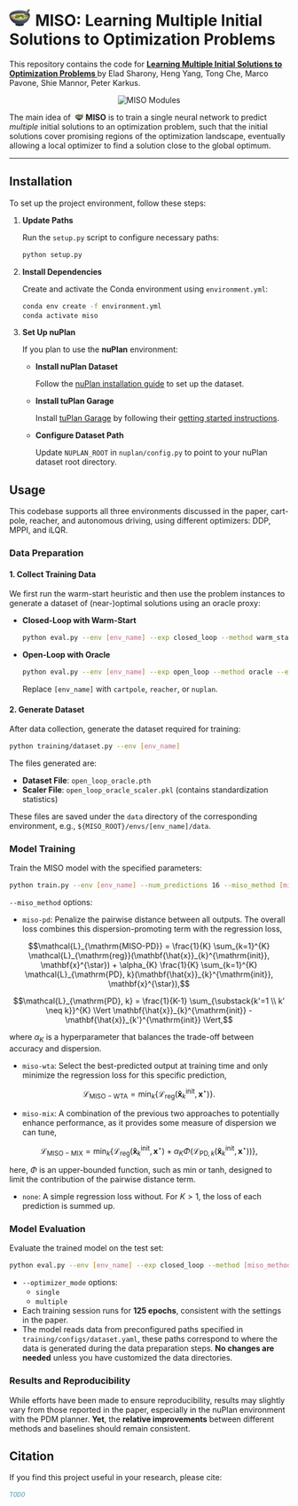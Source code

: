 # <img src="miso-soup.svg" alt="drawing" width="40"/> MISO: Learning Multiple Initial Solutions to Optimization Problems

This repository contains the code for **[Learning Multiple Initial Solutions to Optimization Problems
](https://openreview.net/forum?id=wsb9GNh1Oi)** by Elad Sharony, Heng Yang, Tong Che, Marco Pavone, Shie Mannor, Peter Karkus.

<p align="center">
  <img src="miso-modules.svg" alt="MISO Modules" />
</p>

The main idea of &nbsp;<img src="miso-soup.svg" alt="drawing" width="15"/> **MISO** is to train a single neural network to predict *multiple* initial solutions to
an optimization problem, such that the initial solutions cover promising regions of the optimization
landscape, eventually allowing a local optimizer to find a solution close to the global optimum.

---

## Installation

To set up the project environment, follow these steps:

1. **Update Paths**

   Run the `setup.py` script to configure necessary paths:

   ```bash
   python setup.py
   ```

2. **Install Dependencies**

   Create and activate the Conda environment using `environment.yml`:

   ```bash
   conda env create -f environment.yml
   conda activate miso
   ```

3. **Set Up nuPlan**

   If you plan to use the **nuPlan** environment:

   - **Install nuPlan Dataset**

     Follow the [nuPlan installation guide](https://github.com/motional/nuplan-devkit/blob/master/docs/installation.md) to set up the dataset.

   - **Install tuPlan Garage**

     Install [tuPlan Garage](https://github.com/autonomousvision/tuplan_garage) by following their [getting started instructions](https://github.com/autonomousvision/tuplan_garage#getting-started).

   - **Configure Dataset Path**

     Update `NUPLAN_ROOT` in `nuplan/config.py` to point to your nuPlan dataset root directory.


## Usage

This codebase supports all three environments discussed in the paper, cart-pole, reacher, and autonomous driving, using different optimizers: DDP, MPPI, and iLQR.

### Data Preparation

#### 1. Collect Training Data
We first run the warm-start heuristic and then use the problem instances to generate a dataset of (near-)optimal solutions using an oracle proxy:


- **Closed-Loop with Warm-Start**

  ```bash
  python eval.py --env [env_name] --exp closed_loop --method warm_start --eval_set train
  ```

- **Open-Loop with Oracle** 

  ```bash
  python eval.py --env [env_name] --exp open_loop --method oracle --eval_set train
  ```

  Replace `[env_name]` with `cartpole`, `reacher`, or `nuplan`.

#### 2. Generate Dataset

After data collection, generate the dataset required for training:

```bash
python training/dataset.py --env [env_name]
```

The files generated are:
- **Dataset File**: `open_loop_oracle.pth`
- **Scaler File**: `open_loop_oracle_scaler.pkl` (contains standardization statistics)

These files are saved under the `data` directory of the corresponding environment, e.g., `${MISO_ROOT}/envs/[env_name]/data`.


### Model Training

Train the MISO model with the specified parameters:

```bash
python train.py --env [env_name] --num_predictions 16 --miso_method [miso_method] --seed 0
```

`--miso_method` options: 
- `miso-pd`:
Penalize the pairwise distance between all outputs. The overall loss combines this dispersion-promoting term with the regression loss,
```math
\mathcal{L}_{\mathrm{MISO-PD}} = \frac{1}{K} \sum_{k=1}^{K} \mathcal{L}_{\mathrm{reg}}(\mathbf{\hat{x}}_{k}^{\mathrm{init}}, \mathbf{x}^{\star}) +  \alpha_{K} \frac{1}{K} \sum_{k=1}^{K} \mathcal{L}_{\mathrm{PD}, k}(\mathbf{\hat{x}}_{k}^{\mathrm{init}}, \mathbf{x}^{\star}),
```
```math
\mathcal{L}_{\mathrm{PD}, k} = \frac{1}{K-1} \sum_{\substack{k'=1 \\ k' \neq k}}^{K} \Vert \mathbf{\hat{x}}_{k}^{\mathrm{init}} - \mathbf{\hat{x}}_{k'}^{\mathrm{init}} \Vert,
```
where $\alpha_{K}$ is a hyperparameter that balances the trade-off between accuracy and dispersion.

- `miso-wta`:
Select the best-predicted output at training time and only minimize the regression loss for this specific prediction,
```math
 \mathcal{L}_{\mathrm{MISO-WTA}} = \min_{k} \{\mathcal{L}_{\mathrm{reg}}(\mathbf{\hat{x}}_{k}^{\mathrm{init}}, \mathbf{x}^{\star})\}.
```

- `miso-mix`: 
A combination of the previous two approaches to potentially enhance performance, as it provides some measure of dispersion we can tune,
```math
 \mathcal{L}_{\mathrm{MISO-MIX}} = \min_{k} \left\{\mathcal{L}_{\mathrm{reg}}(\mathbf{\hat{x}}_{k}^{\mathrm{init}}, \mathbf{x}^{\star}) +
\alpha_{K} \Phi\left(\mathcal{L}_{\mathrm{PD}, k}(\mathbf{\hat{x}}_{k}^{\mathrm{init}}, \mathbf{x}^{\star}) \right) \right\}, 
```
here, $\Phi$ is an upper-bounded function, such as $\mathrm{min}$ or $\mathrm{tanh}$, designed to limit the contribution of the pairwise distance term.

- `none`:
A simple regression loss without. For $K>1$, the loss of each prediction is summed up.

### Model Evaluation

Evaluate the trained model on the test set:

```bash
python eval.py --env [env_name] --exp closed_loop --method [miso_method] --optimizer_mode [optimizer_mode] --eval_set test
```
- `--optimizer_mode` options:
  - `single`
  - `multiple`
- Each training session runs for **125 epochs**, consistent with the settings in the paper.
- The model reads data from preconfigured paths specified in `training/configs/dataset.yaml`, these paths correspond to where the data is generated during the data preparation steps. **No changes are needed** unless you have customized the data directories.


### Results and Reproducibility
While efforts have been made to ensure reproducibility, results may slightly vary from those reported in the paper, especially in the nuPlan environment with the PDM planner.
**Yet**, the **relative improvements** between different methods and baselines should remain consistent.


## Citation

If you find this project useful in your research, please cite:

```bibtex
TODO
```
